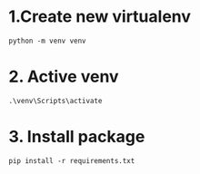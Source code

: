 # 1.Create  new virtualenv
```shell
python -m venv venv

```
# 2. Active venv
```shell
.\venv\Scripts\activate

```
# 3. Install package
```shell
pip install -r requirements.txt

```